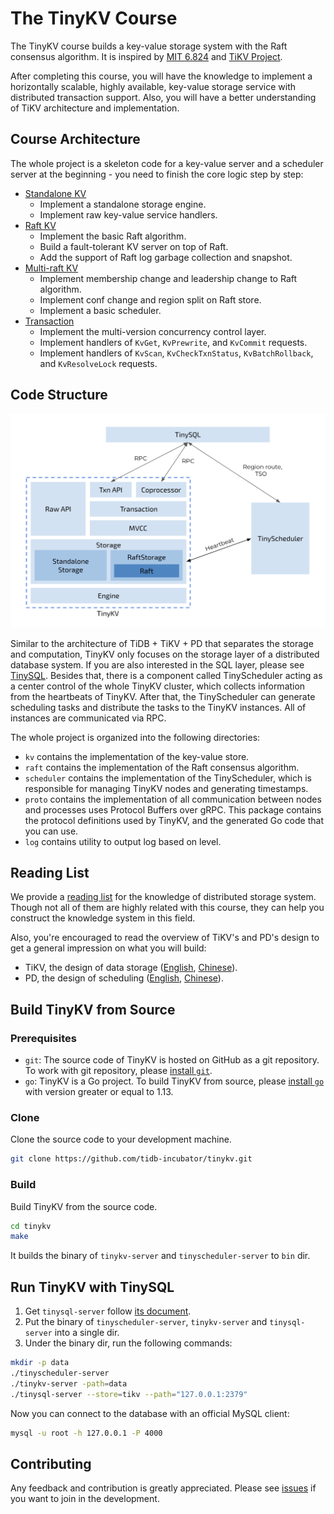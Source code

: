 # The TinyKV Course

The TinyKV course builds a key-value storage system with the Raft consensus algorithm. It is inspired by [MIT 6.824](https://pdos.csail.mit.edu/6.824/) and [TiKV Project](https://github.com/tikv/tikv).

After completing this course, you will have the knowledge to implement a horizontally scalable, highly available, key-value storage service with distributed transaction support. Also, you will have a better understanding of TiKV architecture and implementation.

## Course Architecture

The whole project is a skeleton code for a key-value server and a scheduler server at the beginning - you need to finish the core logic step by step:

* [Standalone KV](doc/project1-StandaloneKV.md)
  * Implement a standalone storage engine.
  * Implement raw key-value service handlers.
* [Raft KV](doc/project2-RaftKV.md)
  * Implement the basic Raft algorithm.
  * Build a fault-tolerant KV server on top of Raft.
  * Add the support of Raft log garbage collection and snapshot.
* [Multi-raft KV](doc/project3-MultiRaftKV.md)
  * Implement membership change and leadership change to Raft algorithm.
  * Implement conf change and region split on Raft store.
  * Implement a basic scheduler.
* [Transaction](doc/project4-Transaction.md)
  * Implement the multi-version concurrency control layer.
  * Implement handlers of `KvGet`, `KvPrewrite`, and `KvCommit` requests.
  * Implement handlers of `KvScan`, `KvCheckTxnStatus`, `KvBatchRollback`, and `KvResolveLock` requests.

## Code Structure

![overview](doc/imgs/overview.png)

Similar to the architecture of TiDB + TiKV + PD that separates the storage and computation, TinyKV only focuses on the storage layer of a distributed database system. If you are also interested in the SQL layer, please see [TinySQL](https://github.com/tidb-incubator/tinysql). Besides that, there is a component called TinyScheduler acting as a center control of the whole TinyKV cluster, which collects information from the heartbeats of TinyKV. After that, the TinyScheduler can generate scheduling tasks and distribute the tasks to the TinyKV instances. All of instances are communicated via RPC.

The whole project is organized into the following directories:

* `kv` contains the implementation of the key-value store.
* `raft` contains the implementation of the Raft consensus algorithm.
* `scheduler` contains the implementation of the TinyScheduler, which is responsible for managing TinyKV nodes and generating timestamps.
* `proto` contains the implementation of all communication between nodes and processes uses Protocol Buffers over gRPC. This package contains the protocol definitions used by TinyKV, and the generated Go code that you can use.
* `log` contains utility to output log based on level.

## Reading List

We provide a [reading list](doc/reading_list.md) for the knowledge of distributed storage system. Though not all of them are highly related with this course, they can help you construct the knowledge system in this field.

Also, you're encouraged to read the overview of TiKV's and PD's design to get a general impression on what you will build:

* TiKV, the design of data storage ([English](https://en.pingcap.com/blog/tidb-internal-data-storage), [Chinese](https://pingcap.com/zh/blog/tidb-internal-1)).
* PD, the design of scheduling ([English](https://en.pingcap.com/blog/tidb-internal-scheduling), [Chinese](https://pingcap.com/zh/blog/tidb-internal-3)).

## Build TinyKV from Source

### Prerequisites

* `git`: The source code of TinyKV is hosted on GitHub as a git repository. To work with git repository, please [install `git`](https://git-scm.com/downloads).
* `go`: TinyKV is a Go project. To build TinyKV from source, please [install `go`](https://golang.org/doc/install) with version greater or equal to 1.13.

### Clone

Clone the source code to your development machine.

```bash
git clone https://github.com/tidb-incubator/tinykv.git
```

### Build

Build TinyKV from the source code.

```bash
cd tinykv
make
```

It builds the binary of `tinykv-server` and `tinyscheduler-server` to `bin` dir.

## Run TinyKV with TinySQL

1. Get `tinysql-server` follow [its document](https://github.com/tidb-incubator/tinysql#deploy).
2. Put the binary of `tinyscheduler-server`, `tinykv-server` and `tinysql-server` into a single dir.
3. Under the binary dir, run the following commands:

```bash
mkdir -p data
./tinyscheduler-server
./tinykv-server -path=data
./tinysql-server --store=tikv --path="127.0.0.1:2379"
```

Now you can connect to the database with an official MySQL client:

```bash
mysql -u root -h 127.0.0.1 -P 4000
```

## Contributing

Any feedback and contribution is greatly appreciated. Please see [issues](https://github.com/tidb-incubator/tinykv/issues) if you want to join in the development.
